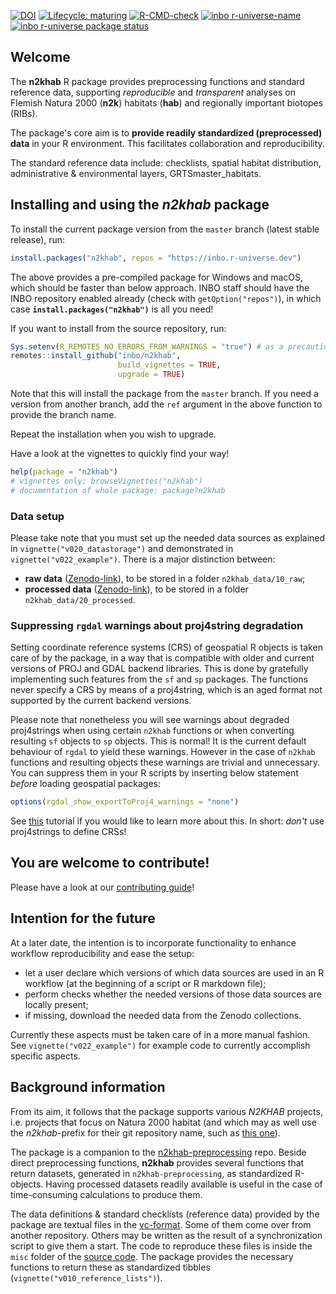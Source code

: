 <!-- badges: start -->
[![DOI](https://zenodo.org/badge/DOI/10.5281/zenodo.3631579.svg)](https://doi.org/10.5281/zenodo.3631579)
[![Lifecycle: maturing](https://img.shields.io/badge/lifecycle-maturing-blue.svg)](https://www.tidyverse.org/lifecycle/#maturing)
[![R-CMD-check](https://github.com/inbo/n2khab/workflows/R-CMD-check/badge.svg)](https://github.com/inbo/n2khab/actions?query=workflow%3AR-CMD-check)
[![inbo r-universe-name](https://inbo.r-universe.dev/badges/:name?color=c04384)](https://inbo.r-universe.dev)
[![inbo r-universe package status](https://inbo.r-universe.dev/badges/n2khab)](https://inbo.r-universe.dev)
<!-- badges: end -->

## Welcome

The **n2khab** R package provides preprocessing functions and standard reference data, supporting _reproducible_ and _transparent_ analyses on Flemish Natura 2000 (**n2k**) habitats (**hab**) and regionally important biotopes (RIBs).

The package's core aim is to **provide readily standardized (preprocessed) data** in your R environment.
This facilitates collaboration and reproducibility.

The standard reference data include: checklists, spatial habitat distribution, administrative & environmental layers, GRTSmaster_habitats.

## Installing and using the _n2khab_ package

To install the current package version from the `master` branch (latest stable release), run:

```r
install.packages("n2khab", repos = "https://inbo.r-universe.dev")
```

The above provides a pre-compiled package for Windows and macOS, which should be faster than below approach.
INBO staff should have the INBO repository enabled already (check with `getOption("repos")`), in which case **`install.packages("n2khab")`** is all you need!

If you want to install from the source repository, run:

```r
Sys.setenv(R_REMOTES_NO_ERRORS_FROM_WARNINGS = "true") # as a precaution
remotes::install_github("inbo/n2khab",
                        build_vignettes = TRUE,
                        upgrade = TRUE)
```

Note that this will install the package from the `master` branch.
If you need a version from another branch, add the `ref` argument in the above function to provide the branch name.

Repeat the installation when you wish to upgrade.

Have a look at the vignettes to quickly find your way!

```r
help(package = "n2khab")
# vignettes only: browseVignettes("n2khab")
# documentation of whole package: package?n2khab
```

### Data setup

Please take note that you must set up the needed data sources as explained in `vignette("v020_datastorage")` and demonstrated in `vignette("v022_example")`.
There is a major distinction between:

- **raw data** ([Zenodo-link](https://zenodo.org/communities/n2khab-data-raw)), to be stored in a folder `n2khab_data/10_raw`;
- **processed data** ([Zenodo-link](https://zenodo.org/communities/n2khab-data-processed)), to be stored in a folder `n2khab_data/20_processed`.

### Suppressing `rgdal` warnings about proj4string degradation

Setting coordinate reference systems (CRS) of geospatial R objects is taken care of by the package, in a way that is compatible with older and current versions of PROJ and GDAL backend libraries.
This is done by gratefully implementing such features from the `sf` and `sp` packages.
The functions never specify a CRS by means of a proj4string, which is an aged format not supported by the current backend versions.

Please note that nonetheless you will see warnings about degraded proj4strings when using certain `n2khab` functions or when converting resulting `sf` objects to `sp` objects.
This is normal!
It is the current default behaviour of `rgdal` to yield these warnings.
However in the case of `n2khab` functions and resulting objects these warnings are trivial and unnecessary.
You can suppress them in your R scripts by inserting below statement _before_ loading geospatial packages:

```r
options(rgdal_show_exportToProj4_warnings = "none")
```

See [this](https://inbo.github.io/tutorials/tutorials/spatial_crs_coding/) tutorial if you would like to learn more about this.
In short: _don't_ use proj4strings to define CRSs!

## You are welcome to contribute!

Please have a look at our [contributing guide](.github/CONTRIBUTING.md)!


## Intention for the future

At a later date, the intention is to incorporate functionality to enhance workflow reproducibility and ease the setup:

- let a user declare which versions of which data sources are used in an R workflow (at the beginning of a script or R markdown file);
- perform checks whether the needed versions of those data sources are locally present;
- if missing, download the needed data from the Zenodo collections.

Currently these aspects must be taken care of in a more manual fashion.
See `vignette("v022_example")` for example code to currently accomplish specific aspects.


## Background information

From its aim, it follows that the package supports various _N2KHAB_ projects, i.e. projects that focus on Natura 2000 habitat (and which may as well use the _n2khab_-prefix for their git repository name, such as [this one](https://github.com/inbo/n2khab-monitoring)).

The package is a companion to the [n2khab-preprocessing](https://github.com/inbo/n2khab-preprocessing) repo.
Beside direct preprocessing functions, **n2khab** provides several functions that return datasets, generated in `n2khab-preprocessing`, as standardized R-objects.
Having processed datasets readily available is useful in the case of time-consuming calculations to produce them.

The data definitions & standard checklists (reference data) provided by the package are textual files in the [vc-format](https://ropensci.github.io/git2rdata/index.html).
Some of them come over from another repository.
Others may be written as the result of a synchronization script to give them a start.
The code to reproduce these files is inside the `misc` folder of the [source code](https://github.com/inbo/n2khab).
The package provides the necessary functions to return these as standardized tibbles (`vignette("v010_reference_lists")`).

